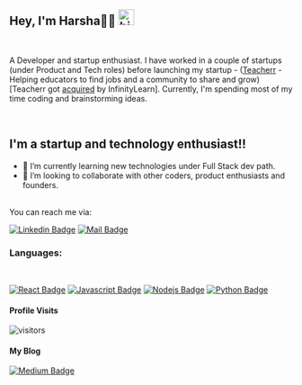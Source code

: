 ## Hey, I'm Harsha🔱❕ <img src="https://user-images.githubusercontent.com/1303154/88677602-1635ba80-d120-11ea-84d8-d263ba5fc3c0.gif" width="28px" alt="hi">

<br />

A Developer and startup enthusiast. I have worked in a couple of startups (under Product and Tech roles) before launching my startup - ([Teacherr](https://teacherr.in) - Helping educators to find jobs and a community to share and grow) [Teacherr got [acquired](https://www.vccircle.com/sri-chaitanya-educational-institute-run-infinity-learn-acquires-community-platform-teacherr) by InfinityLearn]. Currently, I'm spending most of my time coding and brainstorming ideas. 

<br />

## I'm a startup and technology enthusiast!!

- 🌱 I’m currently learning new technologies under Full Stack dev path.
- 👯 I’m looking to collaborate with other coders, product enthusiasts and founders.

<br />
You can reach me via:

[![Linkedin Badge](https://img.shields.io/badge/-Harsha-0e76a8?style=flat&labelColor=0e76a8&logo=linkedin&logoColor=white)](https://www.linkedin.com/in/harsha-teja-n/)
[![Mail Badge](https://img.shields.io/badge/-Harsha-c0392b?style=flat&labelColor=c0392b&logo=gmail&logoColor=white)](mailto:connect@nharshateja.me)

### Languages:

<br />

[![React Badge](https://img.shields.io/badge/-React-61DBFB?style=for-the-badge&labelColor=black&logo=react&logoColor=61DBFB)](#) [![Javascript Badge](https://img.shields.io/badge/-Javascript-F0DB4F?style=for-the-badge&labelColor=black&logo=javascript&logoColor=F0DB4F)](#) [![Nodejs Badge](https://img.shields.io/badge/-Nodejs-3C873A?style=for-the-badge&labelColor=black&logo=node.js&logoColor=3C873A)](#)
[![Python Badge](https://img.shields.io/badge/-Python-E34F26?style=for-the-badge&labelColor=black&logo=python&logoColor=3C873A)](#)

#### Profile Visits

![visitors](https://visitor-badge.glitch.me/badge?page_id=Harsha-Teja.Harsha-Teja)

#### My Blog

[![Medium Badge](https://img.shields.io/badge/-Harsha-0e76a8?style=flat&labelColor=12100E&logo=Medium&logoColor=white)](https://harshatejanageshwaran.medium.com/)
